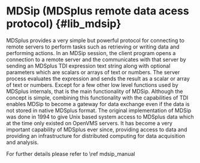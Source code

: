 MDSip (MDSplus remote data acess protocol) {#lib_mdsip}
==========================================



MDSplus provides a very simple but powerful protocol for connecting to remote 
servers to perform tasks such as retrieving or writing data and performing 
actions. In an MDSip session, the client program opens a connection to a remote 
server and the communicates with that server by sending an MDSplus TDI 
expression text string along with optional parameters which are scalars or 
arrays of text or numbers. The server process evaluates the expression and 
sends the result as a scalar or array of text or numbers. Except for a few 
other low level functions used by MDSplus internals, that is the main 
functionality of MDSip. Although the concept is simple, combining this 
functionality with the capabilities of TDI enables MDSip to become a gateway 
for data exchange even if the data is not stored in native MDSplus format. 
The original implementation of MDSip was done in 1994 to give Unix based system 
access to MDSplus data which at the time only existed on OpenVMS servers. 
It has become a very important capability of MDSplus ever since, providing 
access to data and providing an infrastructure for distributed computing for 
data acquisition and analysis.

For further details please refer to \ref mdsip_manual

